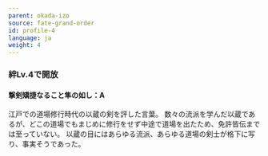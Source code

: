 ```yaml
---
parent: okada-izo
source: fate-grand-order
id: profile-4
language: ja
weight: 4
---
```


### 絆Lv.4で開放

#### 撃剣矯捷なること隼の如し：A

江戸での道場修行時代の以蔵の剣を評した言葉。
数々の流派を学んだ以蔵であるが、どこの道場でもまじめに修行をせず中途で道場を出たため、免許皆伝までは至っていない。
以蔵の目にはあらゆる流派、あらゆる道場の剣士が格下に写り、事実そうであった。
